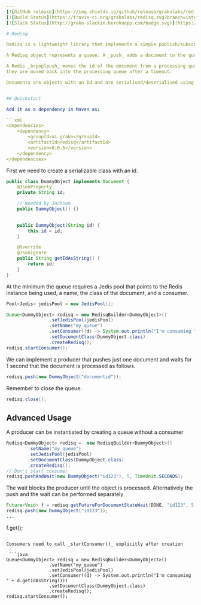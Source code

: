 ```yaml
---
[![GitHub release](https://img.shields.io/github/release/graknlabs/redisq.svg)](https://github.com/graknlabs/redisq/releases/latest)
[![Build Status](https://travis-ci.org/graknlabs/redisq.svg?branch=internal)](https://travis-ci.org/graknlabs/redisq)
[![Slack Status](http://grakn-slackin.herokuapp.com/badge.svg)](https://grakn.ai/slack)

# Redisq

Redisq is a lightweight library that implements a simple publish/subscriber interface for reliable queues on Redis.

A Redisq object represents a queue. A _push_ adds a document to the queue and a _subscribe_ defines how documents are processed.

A Redis _brpoplpush_ moves the id of the document from a processing queue into an inflight queue and in case of unacknowledged failure
they are moved back into the processing queue after a timeout.

Documents are objects with an Id and are serialised/deserialised using [Jackson](https://github.com/FasterXML/jackson).


## Quickstart

Add it as a dependency in Maven as:

```xml
<dependencies>
    <dependency>
        <groupId>ai.grakn</groupId>
        <artifactId>redisq</artifactId>
        <version>0.0.5</version>
    </dependency> 
</dependencies>
```


First we need to create a serializable class with an id.

```java
public class DummyObject implements Document {
    @JsonProperty
    private String id;

    // Needed by Jackson
    public DummyObject() {}
    

    public DummyObject(String id) {
        this.id = id;
    }

    @Override
    @JsonIgnore
    public String getIdAsString() {
        return id;
    }
}
```

At the minimum the queue requires a Jedis pool that points to the Redis instance being used,
a name, the class of the document, and a consumer.

```java
Pool<Jedis> jedisPool = new JedisPool();

Queue<DummyObject> redisq = new RedisqBuilder<DummyObject>()
                .setJedisPool(jedisPool)
                .setName("my_queue")
                .setConsumer((d) -> System.out.println("I'm consuming " + d.getIdAsString()))
                .setDocumentClass(DummyObject.class)
                .createRedisq();
redisq.startConsumer();
```

We can implement a producer that pushes just one document and waits for 1 second that the document is
processed as follows.

```java
redisq.push(new DummyObject("documentid"));
```

Remember to close the queue:

```java
redisq.close();
```

## Advanced Usage

A producer can be instantiated by creating a queue without a consumer

```java
Redisq<DummyObject> redisq =  new RedisqBuilder<DummyObject>()
        .setName("my_queue")
        .setJedisPool(jedisPool)
        .setDocumentClass(DummyObject.class)
        .createRedisq();
// Don't start consumer
redisq.pushAndWait(new DummyObject("id123"), 5, TimeUnit.SECONDS);
```

The wait blocks the producer until the object is processed. Alternatively the push and the wait
can be performed separately
```java
Future<Void> f = redisq.getFutureForDocumentStateWait(DONE, "id123", 5, TimeUnit.SECONDS);
redisq.push(new DummyObject("id123"));
...
```

f.get();

```

Consumers need to call _startConsumer()_ explicitly after creation
 
 ```java
Queue<DummyObject> redisq = new RedisqBuilder<DummyObject>()
                .setName("my_queue")
                .setJedisPool(jedisPool)
                .setConsumer((d) -> System.out.println("I'm consuming " + d.getIdAsString()))
                .setDocumentClass(DummyObject.class)
                .createRedisq();
redisq.startConsumer();
```

